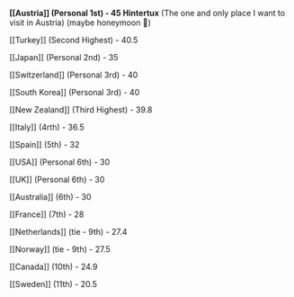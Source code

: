 **[[Austria]] (Personal 1st) - 45 Hintertux** (The one and only place I want to visit in Austria) (maybe honeymoon 👀)

[[Turkey]] (Second Highest) - 40.5

[[Japan]] (Personal 2nd) - 35

[[Switzerland]] (Personal 3rd) -  40

[[South Korea]] (Personal 3rd) -  40

[[New Zealand]] (Third Highest) - 39.8

[[Italy]] (4rth) - 36.5

[[Spain]] (5th) - 32

[[USA]] (Personal 6th) - 30

[[UK]] (Personal 6th) - 30

[[Australia]] (6th) - 30

[[France]] (7th) - 28

[[Netherlands]] (tie - 9th) - 27.4 

[[Norway]] (tie - 9th) - 27.5

[[Canada]] (10th) - 24.9

[[Sweden]] (11th) -  20.5